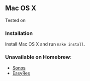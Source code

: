 Mac OS X
--------
Tested on 

### Installation
Install Mac OS X and run `make install`.

### Unavailable on Homebrew:
 - [Sonos](https://support.sonos.com/s/downloads?language=en_US)
 - [EasyRes](https://apps.apple.com/us/app/easyres/id688211836?mt=12)

